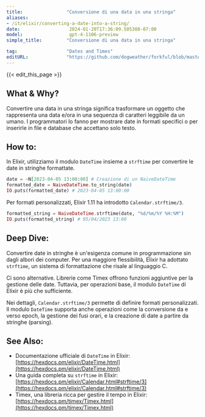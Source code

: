 ```yaml
---
title:                "Conversione di una data in una stringa"
aliases:
- /it/elixir/converting-a-date-into-a-string/
date:                  2024-01-20T17:36:09.505308-07:00
model:                 gpt-4-1106-preview
simple_title:         "Conversione di una data in una stringa"

tag:                  "Dates and Times"
editURL:              "https://github.com/dogweather/forkful/blob/master/content/it/elixir/converting-a-date-into-a-string.md"
---
```


{{< edit_this_page >}}

## What & Why?
Convertire una data in una stringa significa trasformare un oggetto che rappresenta una data e/ora in una sequenza di caratteri leggibile da un umano. I programmatori lo fanno per mostrare date in formati specifici o per inserirle in file e database che accettano solo testo.

## How to:
In Elixir, utilizziamo il modulo `DateTime` insieme a `strftime` per convertire le date in stringhe formattate.

```elixir
date = ~N[2023-04-05 13:00:00] # Creazione di un NaiveDateTime
formatted_date = NaiveDateTime.to_string(date)
IO.puts(formatted_date) # 2023-04-05 13:00:00
```

Per formati personalizzati, Elixir 1.11 ha introdotto `Calendar.strftime/3`.

```elixir
formatted_string = NaiveDateTime.strftime(date, "%d/%m/%Y %H:%M")
IO.puts(formatted_string) # 05/04/2023 13:00
```

## Deep Dive:
Convertire date in stringhe è un'esigenza comune in programmazione sin dagli albori dei computer. Per una maggiore flessibilità, Elixir ha adottato `strftime`, un sistema di formattazione che risale al linguaggio C.

Ci sono alternative. Librerie come Timex offrono funzioni aggiuntive per la gestione delle date. Tuttavia, per operazioni base, il modulo `DateTime` di Elixir è più che sufficiente.

Nei dettagli, `Calendar.strftime/3` permette di definire formati personalizzati. Il modulo `DateTime` supporta anche operazioni come la conversione da e verso epoch, la gestione dei fusi orari, e la creazione di date a partire da stringhe (parsing).

## See Also:
- Documentazione ufficiale di `DateTime` in Elixir: [https://hexdocs.pm/elixir/DateTime.html](https://hexdocs.pm/elixir/DateTime.html)
- Una guida completa su `strftime` in Elixir: [https://hexdocs.pm/elixir/Calendar.html#strftime/3](https://hexdocs.pm/elixir/Calendar.html#strftime/3)
- Timex, una libreria ricca per gestire il tempo in Elixir: [https://hexdocs.pm/timex/Timex.html](https://hexdocs.pm/timex/Timex.html)
